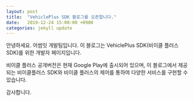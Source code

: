 ```yaml
---
layout: post
title:  "VehiclePlus SDK 블로그를 오픈합니다."
date:   2019-12-24 15:00:00 +0900
categories: jekyll update
---
```

안녕하세요. 어썸잇 개발팀입니다.
이 블로그는 VehiclePlus SDK(비이클 플러스 SDK)를 위한 개발자 페이지입니다.

비이클 플러스 공개버전은 현재 Google Play에 출시되어 있으며, 이 블로그에서 제공되는 비이클플러스 SDK와 비이클 플러스의 제어를 통하여 다양한 서비스를 구현할 수 있습니다.

감사합니다.